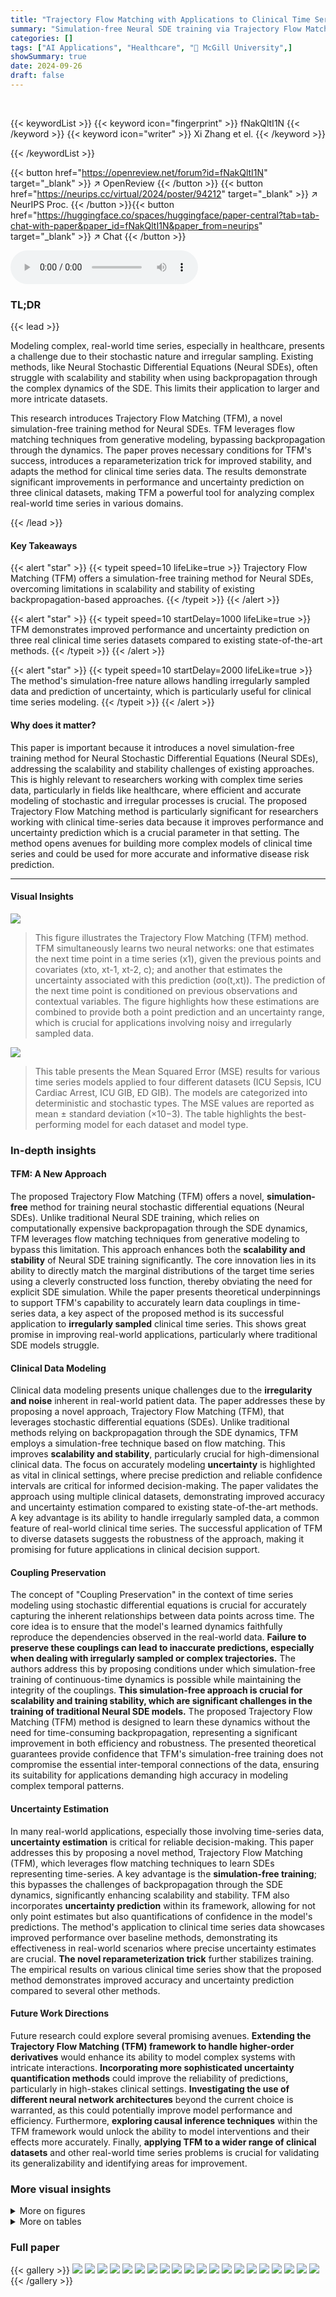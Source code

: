 ```yaml
---
title: "Trajectory Flow Matching with Applications to Clinical Time Series Modelling"
summary: "Simulation-free Neural SDE training via Trajectory Flow Matching unlocks scalability and stability for modeling complex real-world time series, particularly in clinical settings."
categories: []
tags: ["AI Applications", "Healthcare", "🏢 McGill University",]
showSummary: true
date: 2024-09-26
draft: false
---
```


<br>

{{< keywordList >}}
{{< keyword icon="fingerprint" >}} fNakQltI1N {{< /keyword >}}
{{< keyword icon="writer" >}} Xi Zhang et el. {{< /keyword >}}
 
{{< /keywordList >}}

{{< button href="https://openreview.net/forum?id=fNakQltI1N" target="_blank" >}}
↗ OpenReview
{{< /button >}}
{{< button href="https://neurips.cc/virtual/2024/poster/94212" target="_blank" >}}
↗ NeurIPS Proc.
{{< /button >}}{{< button href="https://huggingface.co/spaces/huggingface/paper-central?tab=tab-chat-with-paper&paper_id=fNakQltI1N&paper_from=neurips" target="_blank" >}}
↗ Chat
{{< /button >}}



<audio controls>
    <source src="https://ai-paper-reviewer.com/fNakQltI1N/podcast.wav" type="audio/wav">
    Your browser does not support the audio element.
</audio>


### TL;DR


{{< lead >}}

Modeling complex, real-world time series, especially in healthcare, presents a challenge due to their stochastic nature and irregular sampling.  Existing methods, like Neural Stochastic Differential Equations (Neural SDEs), often struggle with scalability and stability when using backpropagation through the complex dynamics of the SDE.  This limits their application to larger and more intricate datasets.



This research introduces Trajectory Flow Matching (TFM), a novel simulation-free training method for Neural SDEs. TFM leverages flow matching techniques from generative modeling, bypassing backpropagation through the dynamics.  The paper proves necessary conditions for TFM's success, introduces a reparameterization trick for improved stability, and adapts the method for clinical time series data.  The results demonstrate significant improvements in performance and uncertainty prediction on three clinical datasets, making TFM a powerful tool for analyzing complex real-world time series in various domains.

{{< /lead >}}


#### Key Takeaways

{{< alert "star" >}}
{{< typeit speed=10 lifeLike=true >}} Trajectory Flow Matching (TFM) offers a simulation-free training method for Neural SDEs, overcoming limitations in scalability and stability of existing backpropagation-based approaches. {{< /typeit >}}
{{< /alert >}}

{{< alert "star" >}}
{{< typeit speed=10 startDelay=1000 lifeLike=true >}} TFM demonstrates improved performance and uncertainty prediction on three real clinical time series datasets compared to existing state-of-the-art methods. {{< /typeit >}}
{{< /alert >}}

{{< alert "star" >}}
{{< typeit speed=10 startDelay=2000 lifeLike=true >}} The method's simulation-free nature allows handling irregularly sampled data and prediction of uncertainty, which is particularly useful for clinical time series modeling. {{< /typeit >}}
{{< /alert >}}

#### Why does it matter?
This paper is important because it introduces a novel simulation-free training method for Neural Stochastic Differential Equations (Neural SDEs), addressing the scalability and stability challenges of existing approaches.  This is highly relevant to researchers working with complex time series data, particularly in fields like healthcare, where efficient and accurate modeling of stochastic and irregular processes is crucial. The proposed Trajectory Flow Matching method is particularly significant for researchers working with clinical time-series data because it improves performance and uncertainty prediction which is a crucial parameter in that setting. The method opens avenues for building more complex models of clinical time series and could be used for more accurate and informative disease risk prediction.

------
#### Visual Insights



![](https://ai-paper-reviewer.com/fNakQltI1N/figures_1_1.jpg)

> This figure illustrates the Trajectory Flow Matching (TFM) method.  TFM simultaneously learns two neural networks: one that estimates the next time point in a time series (x1), given the previous points and covariates (xto, xt-1, xt-2, c); and another that estimates the uncertainty associated with this prediction (σo(t,xt)). The prediction of the next time point is conditioned on previous observations and contextual variables. The figure highlights how these estimations are combined to provide both a point prediction and an uncertainty range, which is crucial for applications involving noisy and irregularly sampled data.





![](https://ai-paper-reviewer.com/fNakQltI1N/tables_7_1.jpg)

> This table presents the Mean Squared Error (MSE) results for various time series models applied to four different datasets (ICU Sepsis, ICU Cardiac Arrest, ICU GIB, ED GIB). The models are categorized into deterministic and stochastic types.  The MSE values are reported as mean ± standard deviation (×10−3). The table highlights the best-performing model for each dataset and model type.





### In-depth insights


#### TFM: A New Approach
The proposed Trajectory Flow Matching (TFM) offers a novel, **simulation-free** method for training neural stochastic differential equations (Neural SDEs).  Unlike traditional Neural SDE training, which relies on computationally expensive backpropagation through the SDE dynamics, TFM leverages flow matching techniques from generative modeling to bypass this limitation. This approach enhances both the **scalability and stability** of Neural SDE training significantly.  The core innovation lies in its ability to directly match the marginal distributions of the target time series using a cleverly constructed loss function, thereby obviating the need for explicit SDE simulation.  While the paper presents theoretical underpinnings to support TFM's capability to accurately learn data couplings in time-series data, a key aspect of the proposed method is its successful application to **irregularly sampled** clinical time series. This shows great promise in improving real-world applications, particularly where traditional SDE models struggle.

#### Clinical Data Modeling
Clinical data modeling presents unique challenges due to the **irregularity and noise** inherent in real-world patient data.  The paper addresses these by proposing a novel approach, Trajectory Flow Matching (TFM), that leverages stochastic differential equations (SDEs).  Unlike traditional methods relying on backpropagation through the SDE dynamics, TFM employs a simulation-free technique based on flow matching. This improves **scalability and stability**, particularly crucial for high-dimensional clinical data.  The focus on accurately modeling **uncertainty** is highlighted as vital in clinical settings, where precise prediction and reliable confidence intervals are critical for informed decision-making. The paper validates the approach using multiple clinical datasets, demonstrating improved accuracy and uncertainty estimation compared to existing state-of-the-art methods.  A key advantage is its ability to handle irregularly sampled data, a common feature of real-world clinical time series.  The successful application of TFM to diverse datasets suggests the robustness of the approach, making it promising for future applications in clinical decision support.

#### Coupling Preservation
The concept of "Coupling Preservation" in the context of time series modeling using stochastic differential equations is crucial for accurately capturing the inherent relationships between data points across time.  The core idea is to ensure that the model's learned dynamics faithfully reproduce the dependencies observed in the real-world data.  **Failure to preserve these couplings can lead to inaccurate predictions, especially when dealing with irregularly sampled or complex trajectories.** The authors address this by proposing conditions under which simulation-free training of continuous-time dynamics is possible while maintaining the integrity of the couplings. **This simulation-free approach is crucial for scalability and training stability, which are significant challenges in the training of traditional Neural SDE models.**  The proposed Trajectory Flow Matching (TFM) method is designed to learn these dynamics without the need for time-consuming backpropagation, representing a significant improvement in both efficiency and robustness.  The presented theoretical guarantees provide confidence that TFM's simulation-free training does not compromise the essential inter-temporal connections of the data, ensuring its suitability for applications demanding high accuracy in modeling complex temporal patterns.

#### Uncertainty Estimation
In many real-world applications, especially those involving time-series data, **uncertainty estimation** is critical for reliable decision-making.  This paper addresses this by proposing a novel method, Trajectory Flow Matching (TFM), which leverages flow matching techniques to learn SDEs representing time-series.  A key advantage is the **simulation-free training**; this bypasses the challenges of backpropagation through the SDE dynamics, significantly enhancing scalability and stability.  TFM also incorporates **uncertainty prediction** within its framework, allowing for not only point estimates but also quantifications of confidence in the model's predictions. The method's application to clinical time series data showcases improved performance over baseline methods, demonstrating its effectiveness in real-world scenarios where precise uncertainty estimates are crucial.  **The novel reparameterization trick** further stabilizes training. The empirical results on various clinical time series show that the proposed method demonstrates improved accuracy and uncertainty prediction compared to several other methods.

#### Future Work Directions
Future research could explore several promising avenues.  **Extending the Trajectory Flow Matching (TFM) framework to handle higher-order derivatives** would enhance its ability to model complex systems with intricate interactions.  **Incorporating more sophisticated uncertainty quantification methods** could improve the reliability of predictions, particularly in high-stakes clinical settings.  **Investigating the use of different neural network architectures** beyond the current choice is warranted, as this could potentially improve model performance and efficiency.  Furthermore, **exploring causal inference techniques** within the TFM framework would unlock the ability to model interventions and their effects more accurately.  Finally, **applying TFM to a wider range of clinical datasets** and other real-world time series problems is crucial for validating its generalizability and identifying areas for improvement.


### More visual insights

<details>
<summary>More on figures
</summary>


![](https://ai-paper-reviewer.com/fNakQltI1N/figures_5_1.jpg)

> This figure compares the performance of three different models on a 1D harmonic oscillator task. The models are: TFM-ODE with memory, TFM-ODE without memory, and Aligned FM. The x-axis represents time, and the y-axis represents the oscillator's position. The figure shows that TFM-ODE with memory is able to fit the data much better than the other two models, especially in regions where the trajectories intersect.


![](https://ai-paper-reviewer.com/fNakQltI1N/figures_7_1.jpg)

> This figure compares the performance of three different models on a 1D harmonic oscillator task where trajectories cross each other.  The left panel shows the results of TFM-ODE with a memory of 3, demonstrating its ability to accurately predict the crossing trajectories. The middle panel shows the results of TFM-ODE without memory, highlighting the importance of memory in capturing trajectory interactions. The right panel shows the performance of Aligned FM, illustrating that it struggles to accurately model the crossing trajectories.


![](https://ai-paper-reviewer.com/fNakQltI1N/figures_17_1.jpg)

> This figure compares the performance of three different models on a 1D harmonic oscillator task.  The task involves predicting the trajectory of a damped harmonic oscillator with varying damping coefficients, resulting in intersecting trajectories.  The left panel shows the results of the proposed TFM-ODE model with memory (i.e., using past observations in the prediction), demonstrating accurate prediction of the intersecting trajectories. The middle panel shows the same model without memory, which fails to accurately predict the trajectories.  The right panel shows the performance of a baseline Aligned FM model, which also fails to correctly predict the intersecting trajectories.  The figure demonstrates the importance of memory in accurately predicting complex, intersecting trajectories in time-series data.


![](https://ai-paper-reviewer.com/fNakQltI1N/figures_19_1.jpg)

> This figure shows the comparison of mean squared error (MSE) for different sigma values on ICU Sepsis and ICU GIB datasets.  The x-axis represents the sigma values, while the y-axis represents the mean MSE test. Two models are compared: TFM-ODE and TFM-ODE with memory. The shaded region indicates the standard deviation of the MSE across multiple runs. This figure helps illustrate the impact of varying sigma (noise parameter) and using memory (past observations) on model performance for different datasets.


![](https://ai-paper-reviewer.com/fNakQltI1N/figures_20_1.jpg)

> The figure compares the mean squared error (MSE) for different values of sigma (σ) for two different models, TFM-ODE and TFM.  The results are shown for two different datasets: ICU Sepsis and ICU GIB. It examines the impact of the noise parameter (sigma) on model performance. Each line represents a model with either 64 or 256 hidden units.


</details>




<details>
<summary>More on tables
</summary>


![](https://ai-paper-reviewer.com/fNakQltI1N/tables_7_2.jpg)
> This table presents the uncertainty test MSE loss for both TFM-ODE and TFM models across two different ICU datasets (ICU Sepsis and ICU Cardiac Arrest).  It shows the mean and standard deviation of the MSE loss for each model and dataset, highlighting the difference in uncertainty prediction performance between TFM-ODE and TFM.

![](https://ai-paper-reviewer.com/fNakQltI1N/tables_7_3.jpg)
> This table presents the Maximum Mean Discrepancy (MMD) results, a metric measuring the similarity between the predicted and true distributions of the next observation in the time series.  The results are separated into deterministic (top) and stochastic (bottom) models. The table compares the performance of several models (NeuralODE, TFM-ODE, NeuralSDE, and TFM) across four different datasets (ICU Sepsis, ICU Cardiac Arrest, ICU GIB, and ED GIB), highlighting the top-performing model for each dataset and model type.

![](https://ai-paper-reviewer.com/fNakQltI1N/tables_8_1.jpg)
> This table presents the Mean Squared Error (MSE) achieved by different models (deterministic and stochastic) on four different datasets.  The MSE is a measure of the difference between the model's predictions and the actual values. Lower MSE indicates better performance. The table is split into two sections: deterministic models and stochastic models, with the best performing model for each dataset highlighted in bold.  The results allow for a comparison of the performance of various models for time series prediction in different contexts.

</details>




### Full paper

{{< gallery >}}
<img src="https://ai-paper-reviewer.com/fNakQltI1N/1.png" class="grid-w50 md:grid-w33 xl:grid-w25" />
<img src="https://ai-paper-reviewer.com/fNakQltI1N/2.png" class="grid-w50 md:grid-w33 xl:grid-w25" />
<img src="https://ai-paper-reviewer.com/fNakQltI1N/3.png" class="grid-w50 md:grid-w33 xl:grid-w25" />
<img src="https://ai-paper-reviewer.com/fNakQltI1N/4.png" class="grid-w50 md:grid-w33 xl:grid-w25" />
<img src="https://ai-paper-reviewer.com/fNakQltI1N/5.png" class="grid-w50 md:grid-w33 xl:grid-w25" />
<img src="https://ai-paper-reviewer.com/fNakQltI1N/6.png" class="grid-w50 md:grid-w33 xl:grid-w25" />
<img src="https://ai-paper-reviewer.com/fNakQltI1N/7.png" class="grid-w50 md:grid-w33 xl:grid-w25" />
<img src="https://ai-paper-reviewer.com/fNakQltI1N/8.png" class="grid-w50 md:grid-w33 xl:grid-w25" />
<img src="https://ai-paper-reviewer.com/fNakQltI1N/9.png" class="grid-w50 md:grid-w33 xl:grid-w25" />
<img src="https://ai-paper-reviewer.com/fNakQltI1N/10.png" class="grid-w50 md:grid-w33 xl:grid-w25" />
<img src="https://ai-paper-reviewer.com/fNakQltI1N/11.png" class="grid-w50 md:grid-w33 xl:grid-w25" />
<img src="https://ai-paper-reviewer.com/fNakQltI1N/12.png" class="grid-w50 md:grid-w33 xl:grid-w25" />
<img src="https://ai-paper-reviewer.com/fNakQltI1N/13.png" class="grid-w50 md:grid-w33 xl:grid-w25" />
<img src="https://ai-paper-reviewer.com/fNakQltI1N/14.png" class="grid-w50 md:grid-w33 xl:grid-w25" />
<img src="https://ai-paper-reviewer.com/fNakQltI1N/15.png" class="grid-w50 md:grid-w33 xl:grid-w25" />
<img src="https://ai-paper-reviewer.com/fNakQltI1N/16.png" class="grid-w50 md:grid-w33 xl:grid-w25" />
<img src="https://ai-paper-reviewer.com/fNakQltI1N/17.png" class="grid-w50 md:grid-w33 xl:grid-w25" />
<img src="https://ai-paper-reviewer.com/fNakQltI1N/18.png" class="grid-w50 md:grid-w33 xl:grid-w25" />
<img src="https://ai-paper-reviewer.com/fNakQltI1N/19.png" class="grid-w50 md:grid-w33 xl:grid-w25" />
<img src="https://ai-paper-reviewer.com/fNakQltI1N/20.png" class="grid-w50 md:grid-w33 xl:grid-w25" />
{{< /gallery >}}